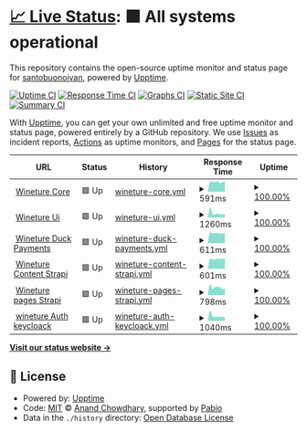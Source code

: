 # [📈 Live Status](https://santobuonoivan.github.io/upptime): <!--live status--> **🟩 All systems operational**

This repository contains the open-source uptime monitor and status page for [santobuonoivan](https://santobuonoivan.github.io/upptime), powered by [Upptime](https://github.com/upptime/upptime).

[![Uptime CI](https://github.com/santobuonoivan/upptime/workflows/Uptime%20CI/badge.svg)](https://github.com/santobuonoivan/upptime/actions?query=workflow%3A%22Uptime+CI%22)
[![Response Time CI](https://github.com/santobuonoivan/upptime/workflows/Response%20Time%20CI/badge.svg)](https://github.com/santobuonoivan/upptime/actions?query=workflow%3A%22Response+Time+CI%22)
[![Graphs CI](https://github.com/santobuonoivan/upptime/workflows/Graphs%20CI/badge.svg)](https://github.com/santobuonoivan/upptime/actions?query=workflow%3A%22Graphs+CI%22)
[![Static Site CI](https://github.com/santobuonoivan/upptime/workflows/Static%20Site%20CI/badge.svg)](https://github.com/santobuonoivan/upptime/actions?query=workflow%3A%22Static+Site+CI%22)
[![Summary CI](https://github.com/santobuonoivan/upptime/workflows/Summary%20CI/badge.svg)](https://github.com/santobuonoivan/upptime/actions?query=workflow%3A%22Summary+CI%22)

With [Upptime](https://upptime.js.org), you can get your own unlimited and free uptime monitor and status page, powered entirely by a GitHub repository. We use [Issues](https://github.com/santobuonoivan/upptime/issues) as incident reports, [Actions](https://github.com/santobuonoivan/upptime/actions) as uptime monitors, and [Pages](https://santobuonoivan.github.io/upptime) for the status page.

<!--start: status pages-->
<!-- This summary is generated by Upptime (https://github.com/upptime/upptime) -->
<!-- Do not edit this manually, your changes will be overwritten -->
<!-- prettier-ignore -->
| URL | Status | History | Response Time | Uptime |
| --- | ------ | ------- | ------------- | ------ |
| <img alt="" src="https://icons.duckduckgo.com/ip3/api.wineture.cl.ico" height="13"> [Wineture Core](https://api.wineture.cl/api) | 🟩 Up | [wineture-core.yml](https://github.com/santobuonoivan/upptime/commits/HEAD/history/wineture-core.yml) | <details><summary><img alt="Response time graph" src="./graphs/wineture-core/response-time-week.png" height="20"> 591ms</summary><br><a href="https://santobuonoivan.github.io/upptime/history/wineture-core"><img alt="Response time 629" src="https://img.shields.io/endpoint?url=https%3A%2F%2Fraw.githubusercontent.com%2Fsantobuonoivan%2Fupptime%2FHEAD%2Fapi%2Fwineture-core%2Fresponse-time.json"></a><br><a href="https://santobuonoivan.github.io/upptime/history/wineture-core"><img alt="24-hour response time 618" src="https://img.shields.io/endpoint?url=https%3A%2F%2Fraw.githubusercontent.com%2Fsantobuonoivan%2Fupptime%2FHEAD%2Fapi%2Fwineture-core%2Fresponse-time-day.json"></a><br><a href="https://santobuonoivan.github.io/upptime/history/wineture-core"><img alt="7-day response time 591" src="https://img.shields.io/endpoint?url=https%3A%2F%2Fraw.githubusercontent.com%2Fsantobuonoivan%2Fupptime%2FHEAD%2Fapi%2Fwineture-core%2Fresponse-time-week.json"></a><br><a href="https://santobuonoivan.github.io/upptime/history/wineture-core"><img alt="30-day response time 641" src="https://img.shields.io/endpoint?url=https%3A%2F%2Fraw.githubusercontent.com%2Fsantobuonoivan%2Fupptime%2FHEAD%2Fapi%2Fwineture-core%2Fresponse-time-month.json"></a><br><a href="https://santobuonoivan.github.io/upptime/history/wineture-core"><img alt="1-year response time 629" src="https://img.shields.io/endpoint?url=https%3A%2F%2Fraw.githubusercontent.com%2Fsantobuonoivan%2Fupptime%2FHEAD%2Fapi%2Fwineture-core%2Fresponse-time-year.json"></a></details> | <details><summary><a href="https://santobuonoivan.github.io/upptime/history/wineture-core">100.00%</a></summary><a href="https://santobuonoivan.github.io/upptime/history/wineture-core"><img alt="All-time uptime 99.76%" src="https://img.shields.io/endpoint?url=https%3A%2F%2Fraw.githubusercontent.com%2Fsantobuonoivan%2Fupptime%2FHEAD%2Fapi%2Fwineture-core%2Fuptime.json"></a><br><a href="https://santobuonoivan.github.io/upptime/history/wineture-core"><img alt="24-hour uptime 100.00%" src="https://img.shields.io/endpoint?url=https%3A%2F%2Fraw.githubusercontent.com%2Fsantobuonoivan%2Fupptime%2FHEAD%2Fapi%2Fwineture-core%2Fuptime-day.json"></a><br><a href="https://santobuonoivan.github.io/upptime/history/wineture-core"><img alt="7-day uptime 100.00%" src="https://img.shields.io/endpoint?url=https%3A%2F%2Fraw.githubusercontent.com%2Fsantobuonoivan%2Fupptime%2FHEAD%2Fapi%2Fwineture-core%2Fuptime-week.json"></a><br><a href="https://santobuonoivan.github.io/upptime/history/wineture-core"><img alt="30-day uptime 100.00%" src="https://img.shields.io/endpoint?url=https%3A%2F%2Fraw.githubusercontent.com%2Fsantobuonoivan%2Fupptime%2FHEAD%2Fapi%2Fwineture-core%2Fuptime-month.json"></a><br><a href="https://santobuonoivan.github.io/upptime/history/wineture-core"><img alt="1-year uptime 99.76%" src="https://img.shields.io/endpoint?url=https%3A%2F%2Fraw.githubusercontent.com%2Fsantobuonoivan%2Fupptime%2FHEAD%2Fapi%2Fwineture-core%2Fuptime-year.json"></a></details>
| <img alt="" src="https://icons.duckduckgo.com/ip3/wineture.cl.ico" height="13"> [Wineture Ui](https://wineture.cl) | 🟩 Up | [wineture-ui.yml](https://github.com/santobuonoivan/upptime/commits/HEAD/history/wineture-ui.yml) | <details><summary><img alt="Response time graph" src="./graphs/wineture-ui/response-time-week.png" height="20"> 1260ms</summary><br><a href="https://santobuonoivan.github.io/upptime/history/wineture-ui"><img alt="Response time 1011" src="https://img.shields.io/endpoint?url=https%3A%2F%2Fraw.githubusercontent.com%2Fsantobuonoivan%2Fupptime%2FHEAD%2Fapi%2Fwineture-ui%2Fresponse-time.json"></a><br><a href="https://santobuonoivan.github.io/upptime/history/wineture-ui"><img alt="24-hour response time 973" src="https://img.shields.io/endpoint?url=https%3A%2F%2Fraw.githubusercontent.com%2Fsantobuonoivan%2Fupptime%2FHEAD%2Fapi%2Fwineture-ui%2Fresponse-time-day.json"></a><br><a href="https://santobuonoivan.github.io/upptime/history/wineture-ui"><img alt="7-day response time 1260" src="https://img.shields.io/endpoint?url=https%3A%2F%2Fraw.githubusercontent.com%2Fsantobuonoivan%2Fupptime%2FHEAD%2Fapi%2Fwineture-ui%2Fresponse-time-week.json"></a><br><a href="https://santobuonoivan.github.io/upptime/history/wineture-ui"><img alt="30-day response time 1104" src="https://img.shields.io/endpoint?url=https%3A%2F%2Fraw.githubusercontent.com%2Fsantobuonoivan%2Fupptime%2FHEAD%2Fapi%2Fwineture-ui%2Fresponse-time-month.json"></a><br><a href="https://santobuonoivan.github.io/upptime/history/wineture-ui"><img alt="1-year response time 1011" src="https://img.shields.io/endpoint?url=https%3A%2F%2Fraw.githubusercontent.com%2Fsantobuonoivan%2Fupptime%2FHEAD%2Fapi%2Fwineture-ui%2Fresponse-time-year.json"></a></details> | <details><summary><a href="https://santobuonoivan.github.io/upptime/history/wineture-ui">100.00%</a></summary><a href="https://santobuonoivan.github.io/upptime/history/wineture-ui"><img alt="All-time uptime 100.00%" src="https://img.shields.io/endpoint?url=https%3A%2F%2Fraw.githubusercontent.com%2Fsantobuonoivan%2Fupptime%2FHEAD%2Fapi%2Fwineture-ui%2Fuptime.json"></a><br><a href="https://santobuonoivan.github.io/upptime/history/wineture-ui"><img alt="24-hour uptime 100.00%" src="https://img.shields.io/endpoint?url=https%3A%2F%2Fraw.githubusercontent.com%2Fsantobuonoivan%2Fupptime%2FHEAD%2Fapi%2Fwineture-ui%2Fuptime-day.json"></a><br><a href="https://santobuonoivan.github.io/upptime/history/wineture-ui"><img alt="7-day uptime 100.00%" src="https://img.shields.io/endpoint?url=https%3A%2F%2Fraw.githubusercontent.com%2Fsantobuonoivan%2Fupptime%2FHEAD%2Fapi%2Fwineture-ui%2Fuptime-week.json"></a><br><a href="https://santobuonoivan.github.io/upptime/history/wineture-ui"><img alt="30-day uptime 100.00%" src="https://img.shields.io/endpoint?url=https%3A%2F%2Fraw.githubusercontent.com%2Fsantobuonoivan%2Fupptime%2FHEAD%2Fapi%2Fwineture-ui%2Fuptime-month.json"></a><br><a href="https://santobuonoivan.github.io/upptime/history/wineture-ui"><img alt="1-year uptime 100.00%" src="https://img.shields.io/endpoint?url=https%3A%2F%2Fraw.githubusercontent.com%2Fsantobuonoivan%2Fupptime%2FHEAD%2Fapi%2Fwineture-ui%2Fuptime-year.json"></a></details>
| <img alt="" src="https://icons.duckduckgo.com/ip3/pay.wineture.cl.ico" height="13"> [Wineture Duck Payments](https://pay.wineture.cl/api) | 🟩 Up | [wineture-duck-payments.yml](https://github.com/santobuonoivan/upptime/commits/HEAD/history/wineture-duck-payments.yml) | <details><summary><img alt="Response time graph" src="./graphs/wineture-duck-payments/response-time-week.png" height="20"> 611ms</summary><br><a href="https://santobuonoivan.github.io/upptime/history/wineture-duck-payments"><img alt="Response time 633" src="https://img.shields.io/endpoint?url=https%3A%2F%2Fraw.githubusercontent.com%2Fsantobuonoivan%2Fupptime%2FHEAD%2Fapi%2Fwineture-duck-payments%2Fresponse-time.json"></a><br><a href="https://santobuonoivan.github.io/upptime/history/wineture-duck-payments"><img alt="24-hour response time 621" src="https://img.shields.io/endpoint?url=https%3A%2F%2Fraw.githubusercontent.com%2Fsantobuonoivan%2Fupptime%2FHEAD%2Fapi%2Fwineture-duck-payments%2Fresponse-time-day.json"></a><br><a href="https://santobuonoivan.github.io/upptime/history/wineture-duck-payments"><img alt="7-day response time 611" src="https://img.shields.io/endpoint?url=https%3A%2F%2Fraw.githubusercontent.com%2Fsantobuonoivan%2Fupptime%2FHEAD%2Fapi%2Fwineture-duck-payments%2Fresponse-time-week.json"></a><br><a href="https://santobuonoivan.github.io/upptime/history/wineture-duck-payments"><img alt="30-day response time 700" src="https://img.shields.io/endpoint?url=https%3A%2F%2Fraw.githubusercontent.com%2Fsantobuonoivan%2Fupptime%2FHEAD%2Fapi%2Fwineture-duck-payments%2Fresponse-time-month.json"></a><br><a href="https://santobuonoivan.github.io/upptime/history/wineture-duck-payments"><img alt="1-year response time 633" src="https://img.shields.io/endpoint?url=https%3A%2F%2Fraw.githubusercontent.com%2Fsantobuonoivan%2Fupptime%2FHEAD%2Fapi%2Fwineture-duck-payments%2Fresponse-time-year.json"></a></details> | <details><summary><a href="https://santobuonoivan.github.io/upptime/history/wineture-duck-payments">100.00%</a></summary><a href="https://santobuonoivan.github.io/upptime/history/wineture-duck-payments"><img alt="All-time uptime 99.72%" src="https://img.shields.io/endpoint?url=https%3A%2F%2Fraw.githubusercontent.com%2Fsantobuonoivan%2Fupptime%2FHEAD%2Fapi%2Fwineture-duck-payments%2Fuptime.json"></a><br><a href="https://santobuonoivan.github.io/upptime/history/wineture-duck-payments"><img alt="24-hour uptime 100.00%" src="https://img.shields.io/endpoint?url=https%3A%2F%2Fraw.githubusercontent.com%2Fsantobuonoivan%2Fupptime%2FHEAD%2Fapi%2Fwineture-duck-payments%2Fuptime-day.json"></a><br><a href="https://santobuonoivan.github.io/upptime/history/wineture-duck-payments"><img alt="7-day uptime 100.00%" src="https://img.shields.io/endpoint?url=https%3A%2F%2Fraw.githubusercontent.com%2Fsantobuonoivan%2Fupptime%2FHEAD%2Fapi%2Fwineture-duck-payments%2Fuptime-week.json"></a><br><a href="https://santobuonoivan.github.io/upptime/history/wineture-duck-payments"><img alt="30-day uptime 100.00%" src="https://img.shields.io/endpoint?url=https%3A%2F%2Fraw.githubusercontent.com%2Fsantobuonoivan%2Fupptime%2FHEAD%2Fapi%2Fwineture-duck-payments%2Fuptime-month.json"></a><br><a href="https://santobuonoivan.github.io/upptime/history/wineture-duck-payments"><img alt="1-year uptime 99.72%" src="https://img.shields.io/endpoint?url=https%3A%2F%2Fraw.githubusercontent.com%2Fsantobuonoivan%2Fupptime%2FHEAD%2Fapi%2Fwineture-duck-payments%2Fuptime-year.json"></a></details>
| <img alt="" src="https://icons.duckduckgo.com/ip3/content.wineture.cl.ico" height="13"> [Wineture Content Strapi](https://content.wineture.cl) | 🟩 Up | [wineture-content-strapi.yml](https://github.com/santobuonoivan/upptime/commits/HEAD/history/wineture-content-strapi.yml) | <details><summary><img alt="Response time graph" src="./graphs/wineture-content-strapi/response-time-week.png" height="20"> 601ms</summary><br><a href="https://santobuonoivan.github.io/upptime/history/wineture-content-strapi"><img alt="Response time 609" src="https://img.shields.io/endpoint?url=https%3A%2F%2Fraw.githubusercontent.com%2Fsantobuonoivan%2Fupptime%2FHEAD%2Fapi%2Fwineture-content-strapi%2Fresponse-time.json"></a><br><a href="https://santobuonoivan.github.io/upptime/history/wineture-content-strapi"><img alt="24-hour response time 620" src="https://img.shields.io/endpoint?url=https%3A%2F%2Fraw.githubusercontent.com%2Fsantobuonoivan%2Fupptime%2FHEAD%2Fapi%2Fwineture-content-strapi%2Fresponse-time-day.json"></a><br><a href="https://santobuonoivan.github.io/upptime/history/wineture-content-strapi"><img alt="7-day response time 601" src="https://img.shields.io/endpoint?url=https%3A%2F%2Fraw.githubusercontent.com%2Fsantobuonoivan%2Fupptime%2FHEAD%2Fapi%2Fwineture-content-strapi%2Fresponse-time-week.json"></a><br><a href="https://santobuonoivan.github.io/upptime/history/wineture-content-strapi"><img alt="30-day response time 651" src="https://img.shields.io/endpoint?url=https%3A%2F%2Fraw.githubusercontent.com%2Fsantobuonoivan%2Fupptime%2FHEAD%2Fapi%2Fwineture-content-strapi%2Fresponse-time-month.json"></a><br><a href="https://santobuonoivan.github.io/upptime/history/wineture-content-strapi"><img alt="1-year response time 609" src="https://img.shields.io/endpoint?url=https%3A%2F%2Fraw.githubusercontent.com%2Fsantobuonoivan%2Fupptime%2FHEAD%2Fapi%2Fwineture-content-strapi%2Fresponse-time-year.json"></a></details> | <details><summary><a href="https://santobuonoivan.github.io/upptime/history/wineture-content-strapi">100.00%</a></summary><a href="https://santobuonoivan.github.io/upptime/history/wineture-content-strapi"><img alt="All-time uptime 99.94%" src="https://img.shields.io/endpoint?url=https%3A%2F%2Fraw.githubusercontent.com%2Fsantobuonoivan%2Fupptime%2FHEAD%2Fapi%2Fwineture-content-strapi%2Fuptime.json"></a><br><a href="https://santobuonoivan.github.io/upptime/history/wineture-content-strapi"><img alt="24-hour uptime 100.00%" src="https://img.shields.io/endpoint?url=https%3A%2F%2Fraw.githubusercontent.com%2Fsantobuonoivan%2Fupptime%2FHEAD%2Fapi%2Fwineture-content-strapi%2Fuptime-day.json"></a><br><a href="https://santobuonoivan.github.io/upptime/history/wineture-content-strapi"><img alt="7-day uptime 100.00%" src="https://img.shields.io/endpoint?url=https%3A%2F%2Fraw.githubusercontent.com%2Fsantobuonoivan%2Fupptime%2FHEAD%2Fapi%2Fwineture-content-strapi%2Fuptime-week.json"></a><br><a href="https://santobuonoivan.github.io/upptime/history/wineture-content-strapi"><img alt="30-day uptime 100.00%" src="https://img.shields.io/endpoint?url=https%3A%2F%2Fraw.githubusercontent.com%2Fsantobuonoivan%2Fupptime%2FHEAD%2Fapi%2Fwineture-content-strapi%2Fuptime-month.json"></a><br><a href="https://santobuonoivan.github.io/upptime/history/wineture-content-strapi"><img alt="1-year uptime 99.94%" src="https://img.shields.io/endpoint?url=https%3A%2F%2Fraw.githubusercontent.com%2Fsantobuonoivan%2Fupptime%2FHEAD%2Fapi%2Fwineture-content-strapi%2Fuptime-year.json"></a></details>
| <img alt="" src="https://icons.duckduckgo.com/ip3/pages.wineture.cl.ico" height="13"> [Wineture pages Strapi](https://pages.wineture.cl) | 🟩 Up | [wineture-pages-strapi.yml](https://github.com/santobuonoivan/upptime/commits/HEAD/history/wineture-pages-strapi.yml) | <details><summary><img alt="Response time graph" src="./graphs/wineture-pages-strapi/response-time-week.png" height="20"> 798ms</summary><br><a href="https://santobuonoivan.github.io/upptime/history/wineture-pages-strapi"><img alt="Response time 979" src="https://img.shields.io/endpoint?url=https%3A%2F%2Fraw.githubusercontent.com%2Fsantobuonoivan%2Fupptime%2FHEAD%2Fapi%2Fwineture-pages-strapi%2Fresponse-time.json"></a><br><a href="https://santobuonoivan.github.io/upptime/history/wineture-pages-strapi"><img alt="24-hour response time 736" src="https://img.shields.io/endpoint?url=https%3A%2F%2Fraw.githubusercontent.com%2Fsantobuonoivan%2Fupptime%2FHEAD%2Fapi%2Fwineture-pages-strapi%2Fresponse-time-day.json"></a><br><a href="https://santobuonoivan.github.io/upptime/history/wineture-pages-strapi"><img alt="7-day response time 798" src="https://img.shields.io/endpoint?url=https%3A%2F%2Fraw.githubusercontent.com%2Fsantobuonoivan%2Fupptime%2FHEAD%2Fapi%2Fwineture-pages-strapi%2Fresponse-time-week.json"></a><br><a href="https://santobuonoivan.github.io/upptime/history/wineture-pages-strapi"><img alt="30-day response time 1000" src="https://img.shields.io/endpoint?url=https%3A%2F%2Fraw.githubusercontent.com%2Fsantobuonoivan%2Fupptime%2FHEAD%2Fapi%2Fwineture-pages-strapi%2Fresponse-time-month.json"></a><br><a href="https://santobuonoivan.github.io/upptime/history/wineture-pages-strapi"><img alt="1-year response time 979" src="https://img.shields.io/endpoint?url=https%3A%2F%2Fraw.githubusercontent.com%2Fsantobuonoivan%2Fupptime%2FHEAD%2Fapi%2Fwineture-pages-strapi%2Fresponse-time-year.json"></a></details> | <details><summary><a href="https://santobuonoivan.github.io/upptime/history/wineture-pages-strapi">100.00%</a></summary><a href="https://santobuonoivan.github.io/upptime/history/wineture-pages-strapi"><img alt="All-time uptime 100.00%" src="https://img.shields.io/endpoint?url=https%3A%2F%2Fraw.githubusercontent.com%2Fsantobuonoivan%2Fupptime%2FHEAD%2Fapi%2Fwineture-pages-strapi%2Fuptime.json"></a><br><a href="https://santobuonoivan.github.io/upptime/history/wineture-pages-strapi"><img alt="24-hour uptime 100.00%" src="https://img.shields.io/endpoint?url=https%3A%2F%2Fraw.githubusercontent.com%2Fsantobuonoivan%2Fupptime%2FHEAD%2Fapi%2Fwineture-pages-strapi%2Fuptime-day.json"></a><br><a href="https://santobuonoivan.github.io/upptime/history/wineture-pages-strapi"><img alt="7-day uptime 100.00%" src="https://img.shields.io/endpoint?url=https%3A%2F%2Fraw.githubusercontent.com%2Fsantobuonoivan%2Fupptime%2FHEAD%2Fapi%2Fwineture-pages-strapi%2Fuptime-week.json"></a><br><a href="https://santobuonoivan.github.io/upptime/history/wineture-pages-strapi"><img alt="30-day uptime 100.00%" src="https://img.shields.io/endpoint?url=https%3A%2F%2Fraw.githubusercontent.com%2Fsantobuonoivan%2Fupptime%2FHEAD%2Fapi%2Fwineture-pages-strapi%2Fuptime-month.json"></a><br><a href="https://santobuonoivan.github.io/upptime/history/wineture-pages-strapi"><img alt="1-year uptime 100.00%" src="https://img.shields.io/endpoint?url=https%3A%2F%2Fraw.githubusercontent.com%2Fsantobuonoivan%2Fupptime%2FHEAD%2Fapi%2Fwineture-pages-strapi%2Fuptime-year.json"></a></details>
| <img alt="" src="https://icons.duckduckgo.com/ip3/auth.wineture.cl.ico" height="13"> [wineture Auth keycloack](https://auth.wineture.cl) | 🟩 Up | [wineture-auth-keycloack.yml](https://github.com/santobuonoivan/upptime/commits/HEAD/history/wineture-auth-keycloack.yml) | <details><summary><img alt="Response time graph" src="./graphs/wineture-auth-keycloack/response-time-week.png" height="20"> 1040ms</summary><br><a href="https://santobuonoivan.github.io/upptime/history/wineture-auth-keycloack"><img alt="Response time 916" src="https://img.shields.io/endpoint?url=https%3A%2F%2Fraw.githubusercontent.com%2Fsantobuonoivan%2Fupptime%2FHEAD%2Fapi%2Fwineture-auth-keycloack%2Fresponse-time.json"></a><br><a href="https://santobuonoivan.github.io/upptime/history/wineture-auth-keycloack"><img alt="24-hour response time 813" src="https://img.shields.io/endpoint?url=https%3A%2F%2Fraw.githubusercontent.com%2Fsantobuonoivan%2Fupptime%2FHEAD%2Fapi%2Fwineture-auth-keycloack%2Fresponse-time-day.json"></a><br><a href="https://santobuonoivan.github.io/upptime/history/wineture-auth-keycloack"><img alt="7-day response time 1040" src="https://img.shields.io/endpoint?url=https%3A%2F%2Fraw.githubusercontent.com%2Fsantobuonoivan%2Fupptime%2FHEAD%2Fapi%2Fwineture-auth-keycloack%2Fresponse-time-week.json"></a><br><a href="https://santobuonoivan.github.io/upptime/history/wineture-auth-keycloack"><img alt="30-day response time 942" src="https://img.shields.io/endpoint?url=https%3A%2F%2Fraw.githubusercontent.com%2Fsantobuonoivan%2Fupptime%2FHEAD%2Fapi%2Fwineture-auth-keycloack%2Fresponse-time-month.json"></a><br><a href="https://santobuonoivan.github.io/upptime/history/wineture-auth-keycloack"><img alt="1-year response time 916" src="https://img.shields.io/endpoint?url=https%3A%2F%2Fraw.githubusercontent.com%2Fsantobuonoivan%2Fupptime%2FHEAD%2Fapi%2Fwineture-auth-keycloack%2Fresponse-time-year.json"></a></details> | <details><summary><a href="https://santobuonoivan.github.io/upptime/history/wineture-auth-keycloack">100.00%</a></summary><a href="https://santobuonoivan.github.io/upptime/history/wineture-auth-keycloack"><img alt="All-time uptime 100.00%" src="https://img.shields.io/endpoint?url=https%3A%2F%2Fraw.githubusercontent.com%2Fsantobuonoivan%2Fupptime%2FHEAD%2Fapi%2Fwineture-auth-keycloack%2Fuptime.json"></a><br><a href="https://santobuonoivan.github.io/upptime/history/wineture-auth-keycloack"><img alt="24-hour uptime 100.00%" src="https://img.shields.io/endpoint?url=https%3A%2F%2Fraw.githubusercontent.com%2Fsantobuonoivan%2Fupptime%2FHEAD%2Fapi%2Fwineture-auth-keycloack%2Fuptime-day.json"></a><br><a href="https://santobuonoivan.github.io/upptime/history/wineture-auth-keycloack"><img alt="7-day uptime 100.00%" src="https://img.shields.io/endpoint?url=https%3A%2F%2Fraw.githubusercontent.com%2Fsantobuonoivan%2Fupptime%2FHEAD%2Fapi%2Fwineture-auth-keycloack%2Fuptime-week.json"></a><br><a href="https://santobuonoivan.github.io/upptime/history/wineture-auth-keycloack"><img alt="30-day uptime 100.00%" src="https://img.shields.io/endpoint?url=https%3A%2F%2Fraw.githubusercontent.com%2Fsantobuonoivan%2Fupptime%2FHEAD%2Fapi%2Fwineture-auth-keycloack%2Fuptime-month.json"></a><br><a href="https://santobuonoivan.github.io/upptime/history/wineture-auth-keycloack"><img alt="1-year uptime 100.00%" src="https://img.shields.io/endpoint?url=https%3A%2F%2Fraw.githubusercontent.com%2Fsantobuonoivan%2Fupptime%2FHEAD%2Fapi%2Fwineture-auth-keycloack%2Fuptime-year.json"></a></details>

<!--end: status pages-->

[**Visit our status website →**](https://santobuonoivan.github.io/upptime)

## 📄 License

- Powered by: [Upptime](https://github.com/upptime/upptime)
- Code: [MIT](./LICENSE) © [Anand Chowdhary](https://anandchowdhary.com), supported by [Pabio](https://pabio.com)
- Data in the `./history` directory: [Open Database License](https://opendatacommons.org/licenses/odbl/1-0/)
